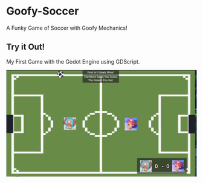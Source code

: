 # Goofy-Soccer
A Funky Game of Soccer with Goofy Mechanics!

## Try it Out!
My First Game with the Godot Engine using GDScript.

<div align="center">
<img max-width="800" src="https://github.com/spymanian/Goofy-Soccer/blob/main/gameplay.png"/>
</div>


